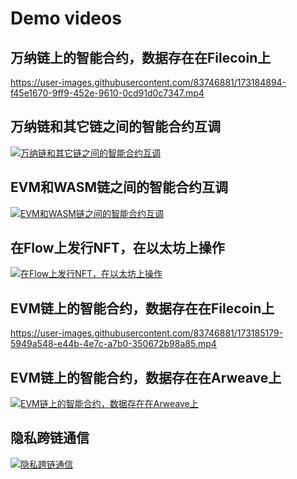 # Demo videos

## 万纳链上的智能合约，数据存在在Filecoin上
https://user-images.githubusercontent.com/83746881/173184894-f45e1670-9ff9-452e-9610-0cd91d0c7347.mp4

## 万纳链和其它链之间的智能合约互调
[![万纳链和其它链之间的智能合约互调](https://user-images.githubusercontent.com/83746881/173186749-be237a7f-0591-4f57-b806-dd4d41e1b14e.png)](https://wanxiang-dante.oss-cn-hangzhou.aliyuncs.com/venachain-other%20chains.mp4)

## EVM和WASM链之间的智能合约互调
[![EVM和WASM链之间的智能合约互调](https://user-images.githubusercontent.com/83746881/173186842-000ad1c2-a42f-4c26-a59b-6ce58e51e57f.png)](https://wanxiang-dante.oss-cn-hangzhou.aliyuncs.com/basic%20functions.mp4)

## 在Flow上发行NFT，在以太坊上操作
[![在Flow上发行NFT，在以太坊上操作](https://user-images.githubusercontent.com/83746881/173186924-46cdda60-6e16-4748-8461-2bede0bd4b5a.png)](https://wanxiang-dante.oss-cn-hangzhou.aliyuncs.com/NFT%20on%20Flow%20extends%20to%20Opensea.mp4)

## EVM链上的智能合约，数据存在在Filecoin上
https://user-images.githubusercontent.com/83746881/173185179-5949a548-e44b-4e7c-a7b0-350672b98a85.mp4

## EVM链上的智能合约，数据存在在Arweave上
[![EVM链上的智能合约，数据存在在Arweave上](https://user-images.githubusercontent.com/83746881/173186989-563c2b36-378c-4150-959d-28192df8565b.png)](https://wanxiang-dante.oss-cn-hangzhou.aliyuncs.com/Special%20router%20serves%20for%20storage%20on%20Arweave.mp4)

## 隐私跨链通信
[![隐私跨链通信](https://user-images.githubusercontent.com/83746881/173187043-70c1b5fd-6a07-4323-91d1-64f25c908996.png)](https://wanxiang-dante.oss-cn-hangzhou.aliyuncs.com/privacy-message.mp4)
